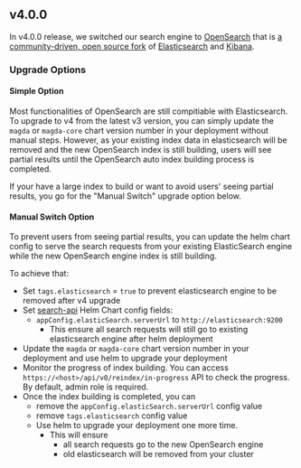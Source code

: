 ## v4.0.0

In v4.0.0 release, we switched our search engine to [OpenSearch](https://github.com/opensearch-project/OpenSearch) that is [a community-driven, open source fork](https://aws.amazon.com/blogs/opensource/introducing-opensearch/) of [Elasticsearch](https://en.wikipedia.org/wiki/Elasticsearch) and [Kibana](https://en.wikipedia.org/wiki/Kibana).

### Upgrade Options

#### Simple Option

Most functionalities of OpenSearch are still compitiable with Elasticsearch. To upgrade to v4 from the latest v3 version, you can simply update the `magda` or `magda-core` chart version number in your deployment without manual steps. However, as your existing index data in elasticsearch will be removed and the new OpenSearch index is still building, users will see partial results until the OpenSearch auto index building process is completed.

If your have a large index to build or want to avoid users' seeing partial results, you go for the "Manual Switch" upgrade option below.

#### Manual Switch Option

To prevent users from seeing partial results, you can update the helm chart config to serve the search requests from your existing ElasticSearch engine while the new OpenSearch engine index is still building.

To achieve that:

- Set `tags.elasticsearch` = `true` to prevent elasticsearch engine to be removed after v4 upgrade
- Set [search-api](https://github.com/magda-io/magda/tree/main/deploy/helm/internal-charts/search-api) Helm Chart config fields:
  - `appConfig.elasticSearch.serverUrl` to `http://elasticsearch:9200`
    - This ensure all search requests will still go to existing elasticsearch engine after helm deployment
- Update the `magda` or `magda-core` chart version number in your deployment and use helm to upgrade your deployment
- Monitor the progress of index building. You can access `https://<host>/api/v0/reindex/in-progress` API to check the progress. By default, admin role is required.
- Once the index building is completed, you can
  - remove the `appConfig.elasticSearch.serverUrl` config value
  - remove `tags.elasticsearch` config value
  - Use helm to upgrade your deployment one more time.
    - This will ensure
      - all search requests go to the new OpenSearch engine
      - old elasticsearch will be removed from your cluster
